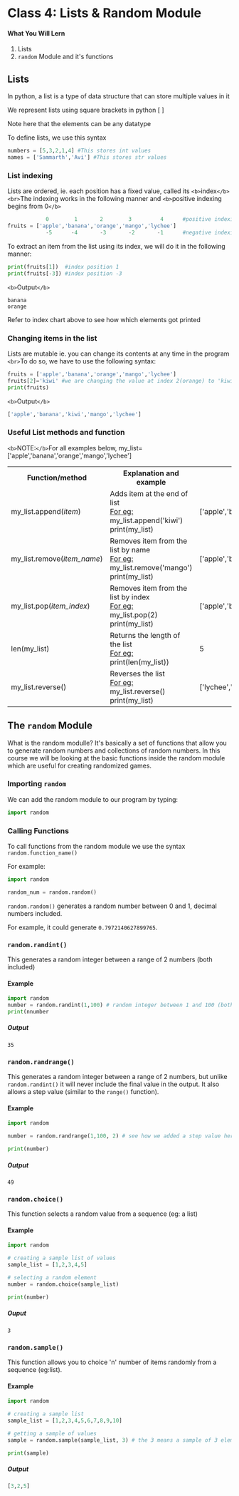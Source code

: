 # Class 4: Lists & Random Module

#### What You Will Lern

1. Lists
2. ``random`` Module and it's functions

## Lists

In python, a list is a type of data structure that can store multiple values in it

We represent lists using square brackets in python [ ]

Note here that the elements can be any datatype

To define lists, we use this syntax

```python
numbers = [5,3,2,1,4] #This stores int values
names = ['Sammarth','Avi'] #This stores str values
```

### List indexing

Lists are ordered, ie. each position has a fixed value, called its `<b>`index`</b>`
`<br>`The indexing works in the following manner and `<b>`positive indexing begins from 0`</b>`

```python
            0        1       2        3         4      #positive indexing
fruits = ['apple','banana','orange','mango','lychee']
            -5      -4       -3       -2       -1      #negative indexing
```

To extract an item from the list using its index, we will do it in the following manner:

```python
print(fruits[1])  #index position 1  
print(fruits[-3]) #index position -3
```

`<b>`Output`</b>`

```
banana
orange 
```

Refer to index chart above to see how which elements got printed

### Changing items in the list

Lists are mutable ie. you can change its contents at any time in the program
`<br>`To do so, we have to use the following syntax:

```python
fruits = ['apple','banana','orange','mango','lychee']
fruits[2]='kiwi' #we are changing the value at index 2(orange) to 'kiwi'
print(fruits)
```

`<b>`Output`</b>`

```python
['apple','banana','kiwi','mango','lychee']
```

### Useful List methods and function

`<b>`NOTE:`</b>`For all examples below, my_list=['apple','banana','orange','mango','lychee']

<table>
  <tr>
    <th>Function/method
    <th>Explanation and example
    <th>Ouptut
  </tr>
  <tr>
    <td>my_list.append(<i>item</i>)
    <td>Adds item at the end of list<br><u>For eg:</u><br>my_list.append('kiwi')<br>print(my_list)
    <td>['apple','banana','orange','mango','lychee','kiwi']
  </tr>
  <tr>
    <td>my_list.remove(<i>item_name</i>)
    <td>Removes item from the list by name<br><u>For eg:</u><br>my_list.remove('mango')<br>print(my_list)
    <td>['apple','banana','orange','lychee']
  </tr>
  <tr>
    <td>my_list.pop(<i>item_index</i>)
    <td>Removes item from the list by index<br><u>For eg:</u><br>my_list.pop(2)<br>print(my_list)
    <td>['apple','banana','mango','lychee']
  </tr>
  <tr>
    <td>len(my_list)
    <td>Returns the length of the list<br><u>For eg:</u><br>print(len(my_list))
    <td>5
  </tr>
  <tr>
    <td>my_list.reverse()
    <td>Reverses the list<br><u>For eg:</u><br>my_list.reverse()<br>print(my_list)
    <td>['lychee','mango','orange','banana','apple']
  </tr>
</table>

## The ``random`` Module

What is the random modulle? It's basically a set of functions that allow you to generate random numbers and collections of random numbers. In this course we will be looking at the basic functions inside the random module which are useful for creating randomized games.

### Importing ``random``

We can add the random module to our program by typing:

```python
import random
```

### Calling Functions

To call functions from the random module we use the syntax ``random.function_name()``

For example:

```python
import random

random_num = random.random()
```

``random.random()`` generates a random number between 0 and 1, decimal numbers included.

For example, it could generate ``0.7972140627899765``.

### ``random.randint()``

This generates a random integer between a range of 2 numbers (both included)

#### Example

```python
import random
number = random.randint(1,100) # random integer between 1 and 100 (both included)
print(nnumber
```

##### Output

```
35
```

### ``random.randrange()``

This generates a random integer between a range of 2 numbers, but unlike ``random.randint()`` it will never include the final value in the output. It also allows a step value (similar to the ``range()`` function).

#### Example

```python
import random

number = random.randrange(1,100, 2) # see how we added a step value here, now it will only generate an integer excluding 2,4,6,8,... i.e. only odd numbers

print(number)
```

##### Output

```
49
```

### ``random.choice()``

This function selects a random value from a sequence (eg: a list)

#### Example

```python
import random

# creating a sample list of values
sample_list = [1,2,3,4,5]

# selecting a random element
number = random.choice(sample_list)

print(number)
```

##### Ouput

```
3
```

### ``random.sample()``

This function allows you to choice 'n' number of items randomly from a sequence (eg:list).

#### Example

```python
import random

# creating a sample list
sample_list = [1,2,3,4,5,6,7,8,9,10]

# getting a sample of values
sample = random.sample(sample_list, 3) # the 3 means a sample of 3 elements

print(sample)
```

##### Output

```python
[3,2,5]
```
